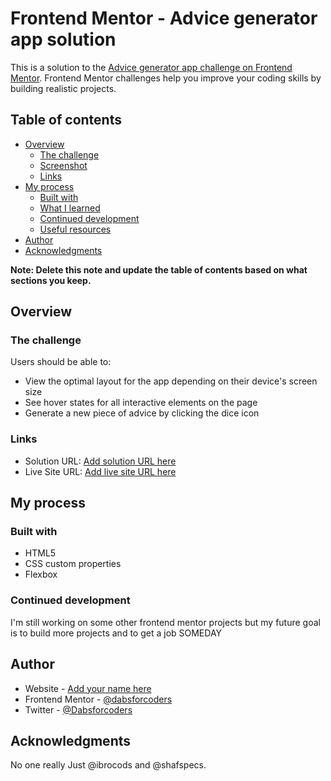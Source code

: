 # Frontend Mentor - Advice generator app solution

This is a solution to the [Advice generator app challenge on Frontend Mentor](https://www.frontendmentor.io/challenges/advice-generator-app-QdUG-13db). Frontend Mentor challenges help you improve your coding skills by building realistic projects.

## Table of contents

- [Overview](#overview)
  - [The challenge](#the-challenge)
  - [Screenshot](#screenshot)
  - [Links](#links)
- [My process](#my-process)
  - [Built with](#built-with)
  - [What I learned](#what-i-learned)
  - [Continued development](#continued-development)
  - [Useful resources](#useful-resources)
- [Author](#author)
- [Acknowledgments](#acknowledgments)

**Note: Delete this note and update the table of contents based on what sections you keep.**

## Overview

### The challenge

Users should be able to:

- View the optimal layout for the app depending on their device's screen size
- See hover states for all interactive elements on the page
- Generate a new piece of advice by clicking the dice icon
### Links

- Solution URL: [Add solution URL here](https://github.com/DabsForCoders/Advice-Generator/)
- Live Site URL: [Add live site URL here](https://aadvice-generator.netlify.app/)

## My process

### Built with

- HTML5 
- CSS custom properties
- Flexbox

### Continued development

I'm still working on some other frontend mentor projects but my future goal is to build more projects and to get a job SOMEDAY

## Author

- Website - [Add your name here](https://dabscoded.netlify.app/)
- Frontend Mentor - [@dabsforcoders](https://www.frontendmentor.io/profile/dabsforcoders)
- Twitter - [@Dabsforcoders](https://www.twitter.com/dabsforcoders)

## Acknowledgments

No one really Just @ibrocods and @shafspecs.
